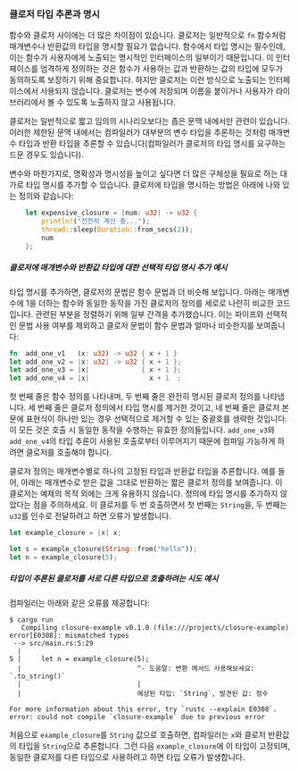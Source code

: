 ### 클로저 타입 추론과 명시

함수와 클로저 사이에는 더 많은 차이점이 있습니다. 클로저는 일반적으로 `fn` 함수처럼 매개변수나 반환값의 타입을 명시할 필요가 없습니다. 함수에서 타입 명시는 필수인데, 이는 함수가 사용자에게 노출되는 명시적인 인터페이스의 일부이기 때문입니다. 이 인터페이스를 엄격하게 정의하는 것은 함수가 사용하는 값과 반환하는 값의 타입에 모두가 동의하도록 보장하기 위해 중요합니다. 하지만 클로저는 이런 방식으로 노출되는 인터페이스에서 사용되지 않습니다. 클로저는 변수에 저장되며 이름을 붙이거나 사용자가 라이브러리에서 볼 수 있도록 노출하지 않고 사용됩니다.

클로저는 일반적으로 짧고 임의의 시나리오보다는 좁은 문맥 내에서만 관련이 있습니다. 이러한 제한된 문맥 내에서는 컴파일러가 대부분의 변수 타입을 추론하는 것처럼 매개변수 타입과 반환 타입을 추론할 수 있습니다(컴파일러가 클로저의 타입 명시를 요구하는 드문 경우도 있습니다).

변수와 마찬가지로, 명확성과 명시성을 높이고 싶다면 더 많은 구체성을 필요로 하는 대가로 타입 명시를 추가할 수 있습니다. 클로저에 타입을 명시하는 방법은 아래에 나와 있는 정의와 같습니다:

```rust
    let expensive_closure = |num: u32| -> u32 {
        println!("천천히 계산 중...");
        thread::sleep(Duration::from_secs(2));
        num
    };
```

##### 클로저에 매개변수와 반환값 타입에 대한 선택적 타입 명시 추가 예시

타입 명시를 추가하면, 클로저의 문법은 함수 문법과 더 비슷해 보입니다. 아래는 매개변수에 1을 더하는 함수와 동일한 동작을 가진 클로저의 정의를 세로로 나란히 비교한 코드입니다. 관련된 부분을 정렬하기 위해 일부 간격을 추가했습니다. 이는 파이프와 선택적인 문법 사용 여부를 제외하고 클로저 문법이 함수 문법과 얼마나 비슷한지를 보여줍니다:

```rust
fn  add_one_v1   (x: u32) -> u32 { x + 1 }
let add_one_v2 = |x: u32| -> u32 { x + 1 };
let add_one_v3 = |x|             { x + 1 };
let add_one_v4 = |x|               x + 1  ;
```

첫 번째 줄은 함수 정의를 나타내며, 두 번째 줄은 완전히 명시된 클로저 정의를 나타냅니다. 세 번째 줄은 클로저 정의에서 타입 명시를 제거한 것이고, 네 번째 줄은 클로저 본문에 표현식이 하나만 있는 경우 선택적으로 제거할 수 있는 중괄호를 생략한 것입니다. 이 모든 것은 호출 시 동일한 동작을 수행하는 유효한 정의들입니다. `add_one_v3`와 `add_one_v4`의 타입 추론이 사용된 호출로부터 이루어지기 때문에 컴파일 가능하게 하려면 클로저를 호출해야 합니다.

클로저 정의는 매개변수별로 하나의 고정된 타입과 반환값 타입을 추론합니다. 예를 들어, 아래는 매개변수로 받은 값을 그대로 반환하는 짧은 클로저 정의를 보여줍니다. 이 클로저는 예제의 목적 외에는 크게 유용하지 않습니다. 정의에 타입 명시를 추가하지 않았다는 점을 주의하세요. 이 클로저를 두 번 호출하면서 첫 번째는 `String`을, 두 번째는 `u32`를 인수로 전달하려고 하면 오류가 발생합니다.

```rust
let example_closure = |x| x;

let s = example_closure(String::from("hello"));
let n = example_closure(5);
```

##### 타입이 추론된 클로저를 서로 다른 타입으로 호출하려는 시도 예시

컴파일러는 아래와 같은 오류를 제공합니다:

```console
$ cargo run
   Compiling closure-example v0.1.0 (file:///projects/closure-example)
error[E0308]: mismatched types
 --> src/main.rs:5:29
  |
5 |     let n = example_closure(5);
  |                             ^- 도움말: 변환 메서드 사용해보세요: `.to_string()`
  |                             |
  |                             예상된 타입: `String`, 발견된 값: 정수

For more information about this error, try `rustc --explain E0308`.
error: could not compile `closure-example` due to previous error
```

처음으로 `example_closure`를 `String` 값으로 호출하면, 컴파일러는 `x`와 클로저 반환값의 타입을 `String`으로 추론합니다. 그런 다음 `example_closure`에 이 타입이 고정되며, 동일한 클로저를 다른 타입으로 사용하려고 하면 타입 오류가 발생합니다.